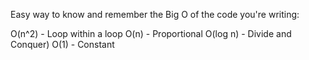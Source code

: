 Easy way to know and remember the Big O of the code you're writing:

O(n^2) - Loop within a loop
O(n) - Proportional
O(log n) - Divide and Conquer)
O(1) - Constant